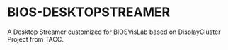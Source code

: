 # BIOS-DESKTOPSTREAMER
A Desktop Streamer customized for BIOSVisLab based on DisplayCluster Project from TACC.
